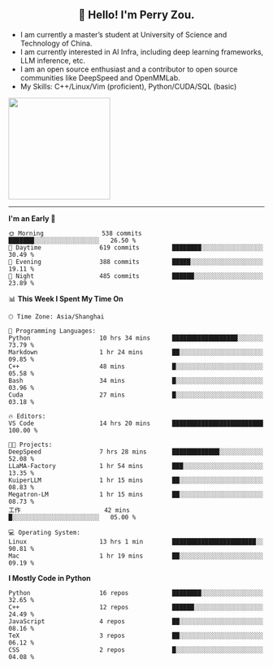 <h2 align="center">👋 Hello! I'm Perry Zou.</h2>

- I am currently a master’s student at University of Science and Technology of China.
- I am currently interested in AI Infra, including deep learning frameworks, LLM inference, etc.
- I am an open source enthusiast and a contributor to open source communities like DeepSpeed and OpenMMLab.
- My Skills: C++/Linux/Vim (proficient), Python/CUDA/SQL (basic)

<img height=200 align="center" src="https://github-readme-stats.vercel.app/api?username=zonepg" />

-------

<!--START_SECTION:waka-->
**I'm an Early 🐤** 

```text
🌞 Morning                538 commits         ███████░░░░░░░░░░░░░░░░░░   26.50 % 
🌆 Daytime                619 commits         ████████░░░░░░░░░░░░░░░░░   30.49 % 
🌃 Evening                388 commits         █████░░░░░░░░░░░░░░░░░░░░   19.11 % 
🌙 Night                  485 commits         ██████░░░░░░░░░░░░░░░░░░░   23.89 % 
```


📊 **This Week I Spent My Time On** 

```text
🕑︎ Time Zone: Asia/Shanghai

💬 Programming Languages: 
Python                   10 hrs 34 mins      ██████████████████░░░░░░░   73.79 % 
Markdown                 1 hr 24 mins        ██░░░░░░░░░░░░░░░░░░░░░░░   09.85 % 
C++                      48 mins             █░░░░░░░░░░░░░░░░░░░░░░░░   05.58 % 
Bash                     34 mins             █░░░░░░░░░░░░░░░░░░░░░░░░   03.96 % 
Cuda                     27 mins             █░░░░░░░░░░░░░░░░░░░░░░░░   03.18 % 

🔥 Editors: 
VS Code                  14 hrs 20 mins      █████████████████████████   100.00 % 

🐱‍💻 Projects: 
DeepSpeed                7 hrs 28 mins       █████████████░░░░░░░░░░░░   52.08 % 
LLaMA-Factory            1 hr 54 mins        ███░░░░░░░░░░░░░░░░░░░░░░   13.35 % 
KuiperLLM                1 hr 15 mins        ██░░░░░░░░░░░░░░░░░░░░░░░   08.83 % 
Megatron-LM              1 hr 15 mins        ██░░░░░░░░░░░░░░░░░░░░░░░   08.73 % 
工作                       42 mins             █░░░░░░░░░░░░░░░░░░░░░░░░   05.00 % 

💻 Operating System: 
Linux                    13 hrs 1 min        ███████████████████████░░   90.81 % 
Mac                      1 hr 19 mins        ██░░░░░░░░░░░░░░░░░░░░░░░   09.19 % 
```

**I Mostly Code in Python** 

```text
Python                   16 repos            ████████░░░░░░░░░░░░░░░░░   32.65 % 
C++                      12 repos            ██████░░░░░░░░░░░░░░░░░░░   24.49 % 
JavaScript               4 repos             ██░░░░░░░░░░░░░░░░░░░░░░░   08.16 % 
TeX                      3 repos             ██░░░░░░░░░░░░░░░░░░░░░░░   06.12 % 
CSS                      2 repos             █░░░░░░░░░░░░░░░░░░░░░░░░   04.08 % 
```




<!--END_SECTION:waka-->
